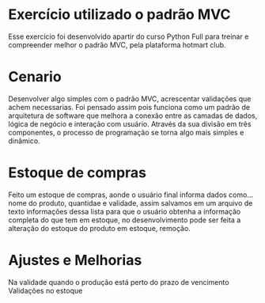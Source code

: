 # Exercício utilizado o padrão MVC

Esse exercício foi desenvolvido apartir do curso Python Full para treinar e compreender melhor o padrão MVC, pela plataforma hotmart club. 

# Cenario

Desenvolver algo simples com o padrão MVC, acrescentar validações que achem necessarias. Foi pensado assim pois funciona como um padrão de arquitetura de software que melhora a conexão entre as camadas de dados, lógica de negócio e interação com usuário. Através da sua divisão em três componentes, o processo de programação se torna algo mais simples e dinâmico.

# Estoque de compras

Feito um estoque de compras, aonde o usuário final informa dados como... nome do produto, quantidae e validade, assim salvamos em um arquivo de texto informações dessa lista para que o usuário obtenha a informação completa do que tem em estoque, no desenvolvimento pode ser feita a alteração do estoque do produto em estoque, remoção.

# Ajustes e Melhorias

Na validade quando o produção está perto do prazo de vencimento
Validações no estoque 
